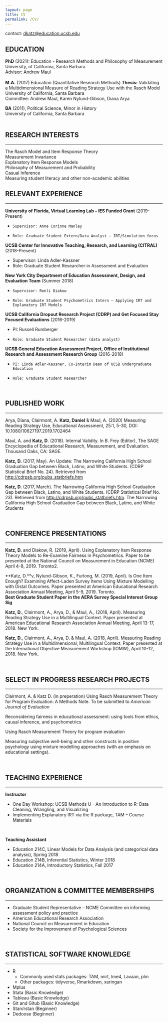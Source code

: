 ```yaml
---
layout: page
title: CV
permalink: /CV/
---
```



contact: dkatz@education.ucsb.edu

## EDUCATION

**PhD** (2021): Education - Research Methods and Philosophy of Measurement  
University, of California, Santa Barbara    
Advisor: Andrew Maul  
<br>
**M.A.** (2017) Education (Quantitative Research Methods)
**Thesis:** Validating a Multidimensional Measure of Reading Strategy Use with the Rasch Model
University of California, Santa Barbara  
Committee: Andrew Maul, Karen Nylund-Gibson, Diana Arya
<br>

**BA** (2011), Political Science, Minor in History  
University of California, Santa Barbara  
<br>


## RESEARCH INTERESTS
----------------------
The Rasch Model and Item Response Theory  
Measurement Invariance  
Explanatory Item Response Models    
Philosophy of Measurement and Probability   
Casual Inference  
Measuring student literacy and other non-academic abilities  



## RELEVANT EXPERIENCE
----------------------

**University of Florida, Virtual Learning Lab – IES Funded Grant** (2019-Present)
*	  Supervisor: Anne Corinne Manley
*	  Role: Graduate Student Extern/Data Analyst – IRT/Simulation focus

**UCSB Center for Innovative Teaching, Research, and Learning (CITRAL)** (2018-Present)
  *    Supervisor: Linda Adler-Kassner
  *   Role: Graduate Student Researcher in Assessment and Evaluation 
 
**New York City Department of Education Assessment, Design, and Evaluation Team**  (Summer 2018)
*	  Supervisor: Ronli Diakow
*	  Role: Graduate Student Psychometrics Intern – Applying IRT and Explanatory IRT Models
  
**UCSB California Dropout Research Project (CDRP) and Get Focused Stay Focused Evaluations** (2016-2019)
* 	PI: Russell Rumberger
*	  Role: Graduate Student Researcher (data analyst)
  
**UCSB General Education Assessment Project, Office of Institutional Research and Assessment Research Group** (2016-2018)
*	  PI: Linda Adler-Kassner, Co-Interim Dean of UCSB Undergraduate Education
*	  Role: Graduate Student Researcher

 <br>

## PUBLISHED WORK
----------------------
Arya, Diana,  Clairmont, A. **Katz, Daniel** & Maul, A. (2020) Measuring Reading Strategy Use, Educational Assessment, 25:1, 5-30, DOI: 10.1080/10627197.2019.1702464

Maul, A. and **Katz, D**. (2018). Internal Validity. In B. Frey (Editor), The SAGE Encyclopedia of Educational
Research, Measurement, and Evaluation. Thousand Oaks, CA: SAGE.

**Katz, D.** (2017, May). An Update: The Narrowing California High School Graduation Gap between Black, Latino, and White Students.  (CDRP Statistical Brief No. 24). Retrieved from http://cdrpsb.org/pubs_statbriefs.htm

 **Katz, D.** (2017, March). The Narrowing California High School Graduation Gap    between Black, Latino, and  White Students.  (CDRP Statistical Brief No. 23). Retrieved from     http://cdrpsb.org/pubs_statbriefs.htm. The Narrowing California High School Graduation Gap between Black, Latino, and White Students

<br>

## CONFERENCE PRESENTATIONS
----------------------
**Katz, D.** and Diakow, R. (2019, April). Using Explanatory Item Response Theory Models to Re-Examine Fairness in Psychometrics.  Paper to be presented at the National Council on Measurement in Education (NCME) April 4-8, 2019. Toronto2.

**Katz, D.**v, Nylund-Gibson, K., Furlong, M. (2019, April). Is One Item Enough? Examining Affect-Laden Survey Items Using Mixture Modelling with Distal Outcomes.  Paper presented at American Educational Research Association Annual Meeting, April 5-9, 2019. Toronto.   
**Best Graduate Student Paper in the AERA Survey Special Interest Group Sig**

**Katz, D.**, Clairmont, A., Arya, D., & Maul, A., (2018, April). Measuring Reading Strategy Use in a Multilingual Context. Paper presented at American Educational Research Association Annual Meeting, April 13-17, 2018. New York.

**Katz, D.**, Clairmont, A., Arya, D. & Maul, A. (2018, April). Measuring Reading Strategy Use in a Multidimensional, Multilingual Context. Paper presented at the International Objective Measurement Workshop (IOMW), April 10-12, 2018. New York.  

<br>

## SELECT IN PROGRESS RESEARCH PROJECTS
----------------------
Clairmont, A. & Katz D. (in preperation) Using Rasch Measurement Theory for Program Evaluation: A Methods Note. To be submitted to *American Journal of Evaluation*

Reconsidering fairness in educational assessment: using tools from ethics, causal inference, and psychometrics

Using Rasch Measurement Theory for program evaluation

Measuring subjective well-being and other constructs in positive psychology using mixture modelling    approaches (with an emphasis on educational settings).    


<br>

## TEACHING EXPERIENCE
----------------------
**Instructor**  
+ One Day Workshop: UCSB Methods U - An Introduction to R: Data Cleaning, Wrangling, and Visualizing
+ Implementing Explanatory IRT via the R package, TAM – Course Materials  
<br>  

**Teaching Assistant**
+ Education 214C, Linear Models for Data Analysis (and categorical data analysis), Spring 2018
+ Education 214B, Inferential Statistics, Winter 2018
+ Education 214A, Introductory Statistics, Fall 2017  

<br>  

## ORGANIZATION & COMMITTEE MEMBERSHIPS
----------------------
+	Graduate Student Representative – NCME Committee on informing assessment policy and practice
+	American Educational Research Association
+	National Council on Measurement in Education
+	Society for the Improvement of Psychological Sciences

<br>

## STATISTICAL SOFTWARE KNOWLEDGE
----------------------
+ R 
  +   Commonly used stats packages:  TAM, mirt, lme4, Lavaan, plm
  +   Other packages: tidyverse, Rmarkdown, xaringan
+ Mplus
+ Stata (Basic Knowledge)  
+ Tableau (Basic Knowledge)  
+ Git and Gitub (Basic Knowledge)  
+	Stan/rstan (Beginner)  
+	Dedoose (Beginner)  
 

